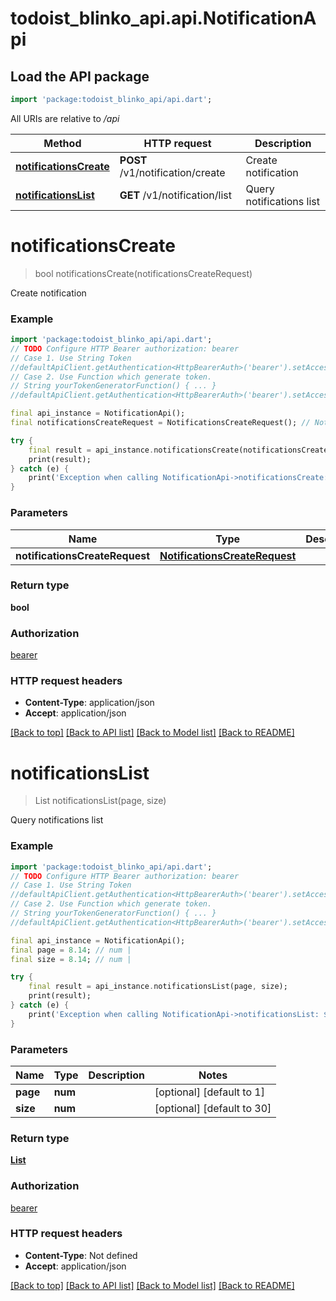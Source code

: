 # todoist_blinko_api.api.NotificationApi

## Load the API package
```dart
import 'package:todoist_blinko_api/api.dart';
```

All URIs are relative to */api*

Method | HTTP request | Description
------------- | ------------- | -------------
[**notificationsCreate**](NotificationApi.md#notificationscreate) | **POST** /v1/notification/create | Create notification
[**notificationsList**](NotificationApi.md#notificationslist) | **GET** /v1/notification/list | Query notifications list


# **notificationsCreate**
> bool notificationsCreate(notificationsCreateRequest)

Create notification

### Example
```dart
import 'package:todoist_blinko_api/api.dart';
// TODO Configure HTTP Bearer authorization: bearer
// Case 1. Use String Token
//defaultApiClient.getAuthentication<HttpBearerAuth>('bearer').setAccessToken('YOUR_ACCESS_TOKEN');
// Case 2. Use Function which generate token.
// String yourTokenGeneratorFunction() { ... }
//defaultApiClient.getAuthentication<HttpBearerAuth>('bearer').setAccessToken(yourTokenGeneratorFunction);

final api_instance = NotificationApi();
final notificationsCreateRequest = NotificationsCreateRequest(); // NotificationsCreateRequest | 

try {
    final result = api_instance.notificationsCreate(notificationsCreateRequest);
    print(result);
} catch (e) {
    print('Exception when calling NotificationApi->notificationsCreate: $e\n');
}
```

### Parameters

Name | Type | Description  | Notes
------------- | ------------- | ------------- | -------------
 **notificationsCreateRequest** | [**NotificationsCreateRequest**](NotificationsCreateRequest.md)|  | 

### Return type

**bool**

### Authorization

[bearer](../README.md#bearer)

### HTTP request headers

 - **Content-Type**: application/json
 - **Accept**: application/json

[[Back to top]](#) [[Back to API list]](../README.md#documentation-for-api-endpoints) [[Back to Model list]](../README.md#documentation-for-models) [[Back to README]](../README.md)

# **notificationsList**
> List<NotificationsList200ResponseInner> notificationsList(page, size)

Query notifications list

### Example
```dart
import 'package:todoist_blinko_api/api.dart';
// TODO Configure HTTP Bearer authorization: bearer
// Case 1. Use String Token
//defaultApiClient.getAuthentication<HttpBearerAuth>('bearer').setAccessToken('YOUR_ACCESS_TOKEN');
// Case 2. Use Function which generate token.
// String yourTokenGeneratorFunction() { ... }
//defaultApiClient.getAuthentication<HttpBearerAuth>('bearer').setAccessToken(yourTokenGeneratorFunction);

final api_instance = NotificationApi();
final page = 8.14; // num | 
final size = 8.14; // num | 

try {
    final result = api_instance.notificationsList(page, size);
    print(result);
} catch (e) {
    print('Exception when calling NotificationApi->notificationsList: $e\n');
}
```

### Parameters

Name | Type | Description  | Notes
------------- | ------------- | ------------- | -------------
 **page** | **num**|  | [optional] [default to 1]
 **size** | **num**|  | [optional] [default to 30]

### Return type

[**List<NotificationsList200ResponseInner>**](NotificationsList200ResponseInner.md)

### Authorization

[bearer](../README.md#bearer)

### HTTP request headers

 - **Content-Type**: Not defined
 - **Accept**: application/json

[[Back to top]](#) [[Back to API list]](../README.md#documentation-for-api-endpoints) [[Back to Model list]](../README.md#documentation-for-models) [[Back to README]](../README.md)

